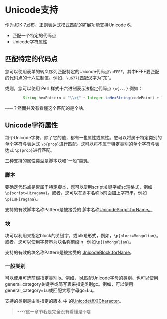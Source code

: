 # Unicode支持

作为JDK 7发布，正则表达式模式匹配的扩展功能支持Unicode 6。

* 匹配一个特定的代码点
* Unicode字符属性

## 匹配特定的代码点

您可以使用表单的转义序列匹配特定的Unicode代码点`\uFFFF`，其中FFFF要匹配的代码点的十六进制值。例如，`\u6771`匹配汉字为“东”。

或则，您可以使用 Perl 样式十六进制表示法指定代码点 `\x{...}` 例如：
```java
        String hexPattern = "\\x{" + Integer.toHexString(codePoint) + "}";
```

----？然而并没有看懂这个匹配的是个啥。

## Unicode字符属性

每个Unicode字符，除了它的值，都有一些属性或属性。您可以将属于特定类别的单个字符与表达式 `\p{prop}`进行匹配。您可以将不属于特定类别的单个字符与表达式 `\p{prop}`进行匹配。

三种支持的属性类型是脚本块和“一般”类别。

### 脚本

要确定代码点是否属于特定脚本，您可以使用script关键字或sc短格式，例如`\p{script=Hiragana}`。或者，您可以在脚本名称Is前面加上字符串，例如`\p{IsHiragana}`。

支持的有效脚本名称Pattern是被接受的 脚本名称[UnicodeScript.forName。](https://docs.oracle.com/javase/8/docs/api/java/lang/Character.UnicodeScript.html#forName-java.lang.String-)

### 块

块可以利用来指定block的关键字，或blk短形式，例如，`\p{block=Mongolian}`。或者，您可以使用字符串为块名称前缀In，例如`\p{InMongolian}`。

支持的有效的块名称Pattern是被接受的 [UnicodeBlock.forName](https://docs.oracle.com/javase/8/docs/api/java/lang/Character.UnicodeBlock.html#forName-java.lang.String-)。

### 一般类别

可以使用可选前缀指定类别Is。例如，IsL匹配Unicode字母的类别。也可以使用general_category关键字或简写表来指定类别gc。例如，可以使用general_category=Lu或匹配大写字母gc=Lu。

支持的类别是由类指定的版本 中 的[Unicode标准](http://www.unicode.org/standard/standard.html)[Character](https://docs.oracle.com/javase/8/docs/api/java/lang/Character.html)。


> ---?这一章节我是完全没有看懂是个啥
